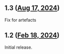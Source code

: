 ## 1.3 ([Aug 17, 2024](https://github.com/ramensoftware/windhawk-mods/blob/566fb1cf966ef3c85ad460480db6b338a5434bfa/mods/classic-taskbar-buttons-lite.wh.cpp))

Fix for artefacts

## 1.2 ([Feb 18, 2024](https://github.com/ramensoftware/windhawk-mods/blob/7f6cd5f17ad6b2daf80aa3d30ec27c20fbf82930/mods/classic-taskbar-buttons-lite.wh.cpp))

Initial release.
